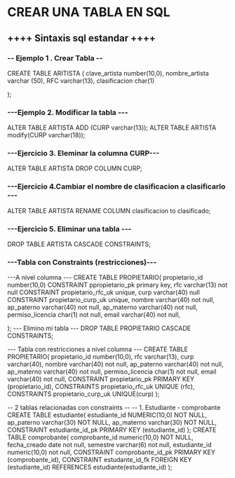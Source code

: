 # CREAR UNA TABLA EN SQL

## ++++ Sintaxis sql estandar ++++

### -- Ejemplo 1 . Crear Tabla --
CREATE TABLE ARITISTA (
    clave_artista number(10,0),
    nombre_artista varchar (50),
    RFC varchar(13),
    clasificacion char(1)
    
);

### ---Ejemplo 2. Modificar la tabla ---
ALTER TABLE ARTISTA ADD (CURP varchar(13));
ALTER TABLE ARTISTA modify(CURP varchar(18));


### ---Ejercicio 3. Eleminar la columna CURP---
ALTER TABLE ARTISTA DROP COLUMN CURP;


### ---Ejercicio 4.Cambiar el nombre de clasificacion a clasificarlo ---
ALTER TABLE ARTISTA RENAME COLUMN clasificacion to clasificado;


### ---Ejercicio 5. Eliminar una tabla ---
DROP TABLE ARTISTA CASCADE CONSTRAINTS;



### ---Tabla con Constraints (restricciones)---
---A nivel columna ---
CREATE TABLE PROPIETARIO(
    propietario_id number(10,0) CONSTRAINT ppropietario_pk primary key,
    rfc varchar(13) not null CONSTRAINT propietario_rfc_uk unique,
    curp varchar(40) null CONSTRAINT propietario_curp_uk unique,
    nombre varchar(40) not null,
    ap_paterno varchar(40) not null,
    ap_materno varchar(40) not null,
    permiso_licencia char(1) not null,
    email varchar(40) not null,
    
);
--- Elimino mi tabla ---
DROP TABLE PROPIETARIO CASCADE CONSTRAINTS;

--- Tabla con restricciones a nivel columna ---
CREATE TABLE PROPIETARIO(
    propietario_id number(10,0),
    rfc varchar(13),
    curp varchar(40),
    nombre varchar(40) not null,
    ap_paterno varchar(40) not null,
    ap_materno varchar(40) not null,
    permiso_licencia char(1) not null,
    email varchar(40) not null,
    CONSTRAINT propietario_pk PRIMARY KEY (propietario_id),
    CONSTRAINTS propietario_rfc_uk UNIQUE (rfc),
    CONSTRAINTS propietario_curp_uk UNIQUE(curp)
);



-- 2 tablas relacionadas con constraints --
-- 1. Estudiante -  comprobante
CREATE TABLE estudiante(
    estudiante_id NUMERIC(10,0) NOT NULL,
    ap_paterno varchar(30) NOT NULL,
    ap_materno varchar(30) NOT NULL,
    CONSTRAINT estudiante_id_pk PRIMARY KEY (estudiante_id)
);
CREATE TABLE comprobante(
    comprobante_id numeric(10,0) NOT NULL,
    fecha_creado date not null,
    semestre varchar(6) not null,
    estudiante_id numeric(10,0) not null,
    CONSTRAINT comprobante_id_pk PRIMARY KEY (comprobante_id),
    CONSTRAINT estudante_id_fk FOREIGN KEY (estudiante_id) REFERENCES estudiante(estudiante_id) 
);